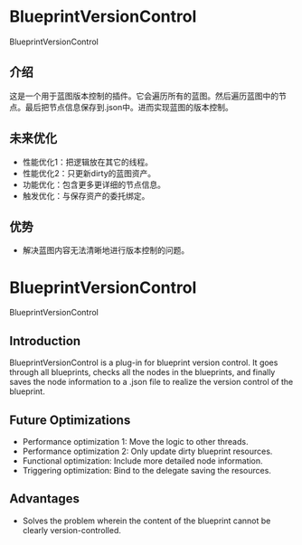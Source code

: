 # BlueprintVersionControl
 BlueprintVersionControl

## 介绍
这是一个用于蓝图版本控制的插件。它会遍历所有的蓝图。然后遍历蓝图中的节点。最后把节点信息保存到.json中。进而实现蓝图的版本控制。

## 未来优化
- 性能优化1：把逻辑放在其它的线程。  
- 性能优化2：只更新dirty的蓝图资产。  
- 功能优化：包含更多更详细的节点信息。  
- 触发优化：与保存资产的委托绑定。  

## 优势
- 解决蓝图内容无法清晰地进行版本控制的问题。

# BlueprintVersionControl
 BlueprintVersionControl

## Introduction
 BlueprintVersionControl is a plug-in for blueprint version control. It goes through all blueprints, checks all the nodes in the blueprints, and finally saves the node information to a .json file to realize the version control of the blueprint.

## Future Optimizations
- Performance optimization 1: Move the logic to other threads.
- Performance optimization 2: Only update dirty blueprint resources.
- Functional optimization: Include more detailed node information.
- Triggering optimization: Bind to the delegate saving the resources.

## Advantages
- Solves the problem wherein the content of the blueprint cannot be clearly version-controlled.